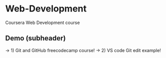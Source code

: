 # Web-Development

Coursera Web Development course

## Demo (subheader)

-> 1) Git and GitHub freecodecamp course!
-> 2) VS code Git edit example!
